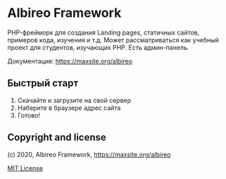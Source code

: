 # Albireo Framework

PHP-фрейморк для создания Landing pages, статичных сайтов, примеров кода, изучения и т.д. Может рассматриваться как учебный проект для студентов, изучающих PHP. Есть админ-панель.

Документация: https://maxsite.org/albireo

## Быстрый старт

1. Скачайте и загрузите на свой сервер
2. Наберите в браузере адрес сайта
3. Готово!

## Copyright and license

(c) 2020, Albireo Framework, https://maxsite.org/albireo

[MIT License](https://github.com/maxsite/albireo/blob/master/license)
